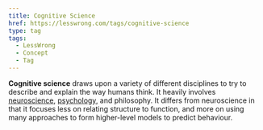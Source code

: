 ```yaml
---
title: Cognitive Science
href: https://lesswrong.com/tags/cognitive-science
type: tag
tags:
  - LessWrong
  - Concept
  - Tag
---
```


**Cognitive science** draws upon a variety of different disciplines to try to describe and explain the way humans think. It heavily involves [neuroscience](https://www.lesswrong.com/tag/neuroscience?showPostCount=true&useTagName=true), [psychology](https://www.lesswrong.com/tag/psychology), and philosophy. It differs from neuroscience in that it focuses less on relating structure to function, and more on using many approaches to form higher-level models to predict behaviour.